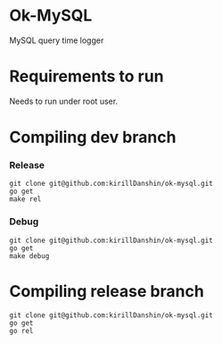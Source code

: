 # Ok-MySQL

MySQL query time logger

# Requirements to run
Needs to run under root user.

# Compiling dev branch
### Release
```
git clone git@github.com:kirillDanshin/ok-mysql.git
go get
make rel
```

### Debug
```
git clone git@github.com:kirillDanshin/ok-mysql.git
go get
make debug
```

# Compiling release branch
```
git clone git@github.com:kirillDanshin/ok-mysql.git
go get
go rel
```

